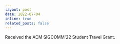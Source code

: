 ```yaml
---
layout: post
date: 2022-07-04
inline: true
related_posts: false
---
```


Received the ACM SIGCOMM'22 Student Travel Grant.

